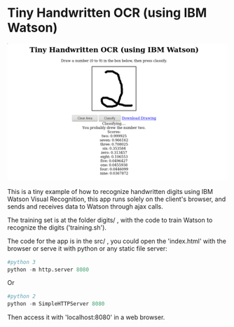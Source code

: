 Tiny Handwritten OCR (using IBM Watson)
=======================================

![img](https://github.com/lsevero/tiny-handwritten-ocr/blob/master/img.png?raw=true)

This is a tiny example of how to recognize handwritten digits using IBM Watson Visual Recognition, this app runs solely on the client's browser, and sends and receives data to Watson through ajax calls.

The training set is at the folder digits/ , with the code to train Watson to recognize the digits ('training.sh').

The code for the app is in the src/ , you could open the 'index.html' with the browser or serve it with python or any static file server:

```python
#python 3
python -m http.server 8080
```

Or

```python
#python 2
python -m SimpleHTTPServer 8080
```

Then access it with 'localhost:8080' in a web browser.

